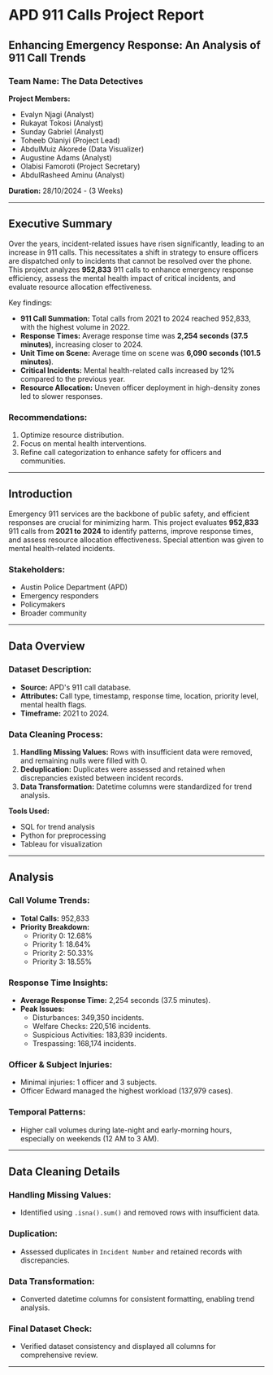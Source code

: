 # APD 911 Calls Project Report

## Enhancing Emergency Response: An Analysis of 911 Call Trends  

### Team Name: The Data Detectives

**Project Members:**  
- Evalyn Njagi (Analyst)  
- Rukayat Tokosi (Analyst)  
- Sunday Gabriel (Analyst)  
- Toheeb Olaniyi (Project Lead)  
- AbdulMuiz Akorede (Data Visualizer)  
- Augustine Adams (Analyst)  
- Olabisi Famoroti (Project Secretary)  
- AbdulRasheed Aminu (Analyst)  

**Duration:** 28/10/2024 - (3 Weeks)  

---

## Executive Summary

Over the years, incident-related issues have risen significantly, leading to an increase in 911 calls. This necessitates a shift in strategy to ensure officers are dispatched only to incidents that cannot be resolved over the phone. This project analyzes **952,833** 911 calls to enhance emergency response efficiency, assess the mental health impact of critical incidents, and evaluate resource allocation effectiveness.

Key findings:  
- **911 Call Summation:** Total calls from 2021 to 2024 reached 952,833, with the highest volume in 2022.  
- **Response Times:** Average response time was **2,254 seconds (37.5 minutes)**, increasing closer to 2024.  
- **Unit Time on Scene:** Average time on scene was **6,090 seconds (101.5 minutes)**.  
- **Critical Incidents:** Mental health-related calls increased by 12% compared to the previous year.  
- **Resource Allocation:** Uneven officer deployment in high-density zones led to slower responses.  

### Recommendations:
1. Optimize resource distribution.
2. Focus on mental health interventions.
3. Refine call categorization to enhance safety for officers and communities.

---

## Introduction

Emergency 911 services are the backbone of public safety, and efficient responses are crucial for minimizing harm. This project evaluates **952,833** 911 calls from **2021 to 2024** to identify patterns, improve response times, and assess resource allocation effectiveness. Special attention was given to mental health-related incidents.

### Stakeholders:  
- Austin Police Department (APD)  
- Emergency responders  
- Policymakers  
- Broader community  

---

## Data Overview

### Dataset Description:  
- **Source:** APD's 911 call database.  
- **Attributes:** Call type, timestamp, response time, location, priority level, mental health flags.  
- **Timeframe:** 2021 to 2024.  

### Data Cleaning Process:
1. **Handling Missing Values:** Rows with insufficient data were removed, and remaining nulls were filled with 0.  
2. **Deduplication:** Duplicates were assessed and retained when discrepancies existed between incident records.  
3. **Data Transformation:** Datetime columns were standardized for trend analysis.  

**Tools Used:**  
- SQL for trend analysis  
- Python for preprocessing  
- Tableau for visualization  

---

## Analysis

### Call Volume Trends:
- **Total Calls:** 952,833  
- **Priority Breakdown:**  
  - Priority 0: 12.68%  
  - Priority 1: 18.64%  
  - Priority 2: 50.33%  
  - Priority 3: 18.55%  

### Response Time Insights:
- **Average Response Time:** 2,254 seconds (37.5 minutes).  
- **Peak Issues:**  
  - Disturbances: 349,350 incidents.  
  - Welfare Checks: 220,516 incidents.  
  - Suspicious Activities: 183,839 incidents.  
  - Trespassing: 168,174 incidents.  

### Officer & Subject Injuries:
- Minimal injuries: 1 officer and 3 subjects.  
- Officer Edward managed the highest workload (137,979 cases).  

### Temporal Patterns:
- Higher call volumes during late-night and early-morning hours, especially on weekends (12 AM to 3 AM).  

---

## Data Cleaning Details

### Handling Missing Values:
- Identified using `.isna().sum()` and removed rows with insufficient data.  

### Duplication:
- Assessed duplicates in `Incident Number` and retained records with discrepancies.  

### Data Transformation:
- Converted datetime columns for consistent formatting, enabling trend analysis.  

### Final Dataset Check:
- Verified dataset consistency and displayed all columns for comprehensive review.  

---
